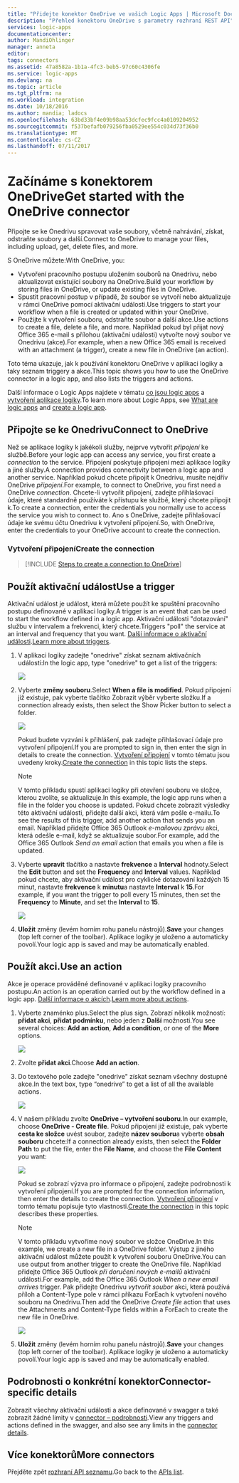 ```yaml
---
title: "Přidejte konektor OneDrive ve vašich Logic Apps | Microsoft Docs"
description: "Přehled konektoru OneDrive s parametry rozhraní REST API"
services: logic-apps
documentationcenter: 
author: MandiOhlinger
manager: anneta
editor: 
tags: connectors
ms.assetid: 47a8582a-1b1a-4fc3-beb5-97c60c4306fe
ms.service: logic-apps
ms.devlang: na
ms.topic: article
ms.tgt_pltfrm: na
ms.workload: integration
ms.date: 10/18/2016
ms.author: mandia; ladocs
ms.openlocfilehash: 63bd33bf4e09b98aa53dcfec9fcc4a0109204952
ms.sourcegitcommit: f537befafb079256fba0529ee554c034d73f36b0
ms.translationtype: MT
ms.contentlocale: cs-CZ
ms.lasthandoff: 07/11/2017
---
```

# <a name="get-started-with-the-onedrive-connector"></a><span data-ttu-id="2684c-103">Začínáme s konektorem OneDrive</span><span class="sxs-lookup"><span data-stu-id="2684c-103">Get started with the OneDrive connector</span></span>
<span data-ttu-id="2684c-104">Připojte se ke Onedrivu spravovat vaše soubory, včetně nahrávání, získat, odstraňte soubory a další.</span><span class="sxs-lookup"><span data-stu-id="2684c-104">Connect to OneDrive to manage your files, including upload, get, delete files, and more.</span></span> 

<span data-ttu-id="2684c-105">S OneDrive můžete:</span><span class="sxs-lookup"><span data-stu-id="2684c-105">With OneDrive, you:</span></span> 

* <span data-ttu-id="2684c-106">Vytvoření pracovního postupu uložením souborů na Onedrivu, nebo aktualizovat existující soubory na OneDrive.</span><span class="sxs-lookup"><span data-stu-id="2684c-106">Build your workflow by storing files in OneDrive, or update existing files in OneDrive.</span></span> 
* <span data-ttu-id="2684c-107">Spustit pracovní postup v případě, že soubor se vytvoří nebo aktualizuje v rámci OneDrive pomocí aktivační události.</span><span class="sxs-lookup"><span data-stu-id="2684c-107">Use triggers to start your workflow when a file is created or updated within your OneDrive.</span></span>
* <span data-ttu-id="2684c-108">Použijte k vytvoření souboru, odstraňte soubor a další akce.</span><span class="sxs-lookup"><span data-stu-id="2684c-108">Use actions to create a file, delete a file, and more.</span></span> <span data-ttu-id="2684c-109">Například pokud byl přijat nový Office 365 e-mail s přílohou (aktivační události) vytvořte nový soubor ve Onedrivu (akce).</span><span class="sxs-lookup"><span data-stu-id="2684c-109">For example, when a new Office 365 email is received with an attachment (a trigger), create a new file in OneDrive (an action).</span></span>

<span data-ttu-id="2684c-110">Toto téma ukazuje, jak k používání konektoru OneDrive v aplikaci logiky a taky seznam triggery a akce.</span><span class="sxs-lookup"><span data-stu-id="2684c-110">This topic shows you how to use the OneDrive connector in a logic app, and also lists the triggers and actions.</span></span>

<span data-ttu-id="2684c-111">Další informace o Logic Apps najdete v tématu [co jsou logic apps](../logic-apps/logic-apps-what-are-logic-apps.md) a [vytvoření aplikace logiky](../logic-apps/logic-apps-create-a-logic-app.md).</span><span class="sxs-lookup"><span data-stu-id="2684c-111">To learn more about Logic Apps, see [What are logic apps](../logic-apps/logic-apps-what-are-logic-apps.md) and [create a logic app](../logic-apps/logic-apps-create-a-logic-app.md).</span></span>

## <a name="connect-to-onedrive"></a><span data-ttu-id="2684c-112">Připojte se ke Onedrivu</span><span class="sxs-lookup"><span data-stu-id="2684c-112">Connect to OneDrive</span></span>
<span data-ttu-id="2684c-113">Než se aplikace logiky k jakékoli služby, nejprve vytvořit *připojení* ke službě.</span><span class="sxs-lookup"><span data-stu-id="2684c-113">Before your logic app can access any service, you first create a *connection* to the service.</span></span> <span data-ttu-id="2684c-114">Připojení poskytuje připojení mezi aplikace logiky a jiné služby.</span><span class="sxs-lookup"><span data-stu-id="2684c-114">A connection provides connectivity between a logic app and another service.</span></span> <span data-ttu-id="2684c-115">Například pokud chcete připojit k Onedrivu, musíte nejdřív OneDrive *připojení*.</span><span class="sxs-lookup"><span data-stu-id="2684c-115">For example, to connect to OneDrive, you first need a OneDrive *connection*.</span></span> <span data-ttu-id="2684c-116">Chcete-li vytvořit připojení, zadejte přihlašovací údaje, které standardně používáte k přístupu ke službě, který chcete připojit k.</span><span class="sxs-lookup"><span data-stu-id="2684c-116">To create a connection, enter the credentials you normally use to access the service you wish to connect to.</span></span> <span data-ttu-id="2684c-117">Ano s OneDrive, zadejte přihlašovací údaje ke svému účtu Onedrivu k vytvoření připojení.</span><span class="sxs-lookup"><span data-stu-id="2684c-117">So, with OneDrive, enter the credentials to your OneDrive account  to create the connection.</span></span>

### <a name="create-the-connection"></a><span data-ttu-id="2684c-118">Vytvoření připojení</span><span class="sxs-lookup"><span data-stu-id="2684c-118">Create the connection</span></span>
> [!INCLUDE [Steps to create a connection to OneDrive](../../includes/connectors-create-api-onedrive.md)]
> 
> 

## <a name="use-a-trigger"></a><span data-ttu-id="2684c-119">Použít aktivační událost</span><span class="sxs-lookup"><span data-stu-id="2684c-119">Use a trigger</span></span>
<span data-ttu-id="2684c-120">Aktivační událost je událost, která můžete použít ke spuštění pracovního postupu definované v aplikaci logiky.</span><span class="sxs-lookup"><span data-stu-id="2684c-120">A trigger is an event that can be used to start the workflow defined in a logic app.</span></span> <span data-ttu-id="2684c-121">Aktivační události "dotazování" službu v intervalem a frekvenci, který chcete.</span><span class="sxs-lookup"><span data-stu-id="2684c-121">Triggers "poll" the service at an interval and frequency that you want.</span></span> <span data-ttu-id="2684c-122">[Další informace o aktivační události](../logic-apps/logic-apps-what-are-logic-apps.md#logic-app-concepts).</span><span class="sxs-lookup"><span data-stu-id="2684c-122">[Learn more about triggers](../logic-apps/logic-apps-what-are-logic-apps.md#logic-app-concepts).</span></span>

1. <span data-ttu-id="2684c-123">V aplikaci logiky zadejte "onedrive" získat seznam aktivačních událostí:</span><span class="sxs-lookup"><span data-stu-id="2684c-123">In the logic app, type "onedrive" to get a list of the triggers:</span></span>  
   
    ![](./media/connectors-create-api-onedrive/onedrive-1.png)
2. <span data-ttu-id="2684c-124">Vyberte **změny souboru**.</span><span class="sxs-lookup"><span data-stu-id="2684c-124">Select **When a file is modified**.</span></span> <span data-ttu-id="2684c-125">Pokud připojení již existuje, pak vyberte tlačítko Zobrazit výběr vyberte složku.</span><span class="sxs-lookup"><span data-stu-id="2684c-125">If a connection already exists, then select the Show Picker button to select a folder.</span></span>
   
    ![](./media/connectors-create-api-onedrive/sample-folder.png)
   
    <span data-ttu-id="2684c-126">Pokud budete vyzváni k přihlášení, pak zadejte přihlašovací údaje pro vytvoření připojení.</span><span class="sxs-lookup"><span data-stu-id="2684c-126">If you are prompted to sign in, then enter the sign in details to create the connection.</span></span> <span data-ttu-id="2684c-127">[Vytvoření připojení](connectors-create-api-onedrive.md#create-the-connection) v tomto tématu jsou uvedeny kroky.</span><span class="sxs-lookup"><span data-stu-id="2684c-127">[Create the connection](connectors-create-api-onedrive.md#create-the-connection) in this topic lists the steps.</span></span> 
   
   > [!NOTE]
   > <span data-ttu-id="2684c-128">V tomto příkladu spustí aplikaci logiky při otevření souboru ve složce, kterou zvolíte, se aktualizuje.</span><span class="sxs-lookup"><span data-stu-id="2684c-128">In this example, the logic app runs when a file in the folder you choose is updated.</span></span> <span data-ttu-id="2684c-129">Pokud chcete zobrazit výsledky této aktivační události, přidejte další akci, která vám pošle e-mailu.</span><span class="sxs-lookup"><span data-stu-id="2684c-129">To see the results of this trigger, add another action that sends you an email.</span></span> <span data-ttu-id="2684c-130">Například přidejte Office 365 Outlook *e-mailovou zprávu* akci, která odešle e-mail, když se aktualizuje soubor.</span><span class="sxs-lookup"><span data-stu-id="2684c-130">For example, add the Office 365 Outlook *Send an email* action that emails you when a file is updated.</span></span> 

3. <span data-ttu-id="2684c-131">Vyberte **upravit** tlačítko a nastavte **frekvence** a **Interval** hodnoty.</span><span class="sxs-lookup"><span data-stu-id="2684c-131">Select the **Edit** button and set the **Frequency** and **Interval** values.</span></span> <span data-ttu-id="2684c-132">Například pokud chcete, aby aktivační událost pro cyklické dotazování každých 15 minut, nastavte **frekvence** k **minutu**a nastavte **Interval** k **15**.</span><span class="sxs-lookup"><span data-stu-id="2684c-132">For example, if you want the trigger to poll every 15 minutes, then set the **Frequency** to **Minute**, and set the **Interval** to **15**.</span></span> 
   
    ![](./media/connectors-create-api-onedrive/trigger-properties.png)
4. <span data-ttu-id="2684c-133">**Uložit** změny (levém horním rohu panelu nástrojů).</span><span class="sxs-lookup"><span data-stu-id="2684c-133">**Save** your changes (top left corner of the toolbar).</span></span> <span data-ttu-id="2684c-134">Aplikace logiky je uloženo a automaticky povolí.</span><span class="sxs-lookup"><span data-stu-id="2684c-134">Your logic app is saved and may be automatically enabled.</span></span>

## <a name="use-an-action"></a><span data-ttu-id="2684c-135">Použít akci.</span><span class="sxs-lookup"><span data-stu-id="2684c-135">Use an action</span></span>
<span data-ttu-id="2684c-136">Akce je operace prováděné definované v aplikaci logiky pracovního postupu.</span><span class="sxs-lookup"><span data-stu-id="2684c-136">An action is an operation carried out by the workflow defined in a logic app.</span></span> <span data-ttu-id="2684c-137">[Další informace o akcích](../logic-apps/logic-apps-what-are-logic-apps.md#logic-app-concepts).</span><span class="sxs-lookup"><span data-stu-id="2684c-137">[Learn more about actions](../logic-apps/logic-apps-what-are-logic-apps.md#logic-app-concepts).</span></span>

1. <span data-ttu-id="2684c-138">Vyberte znaménko plus.</span><span class="sxs-lookup"><span data-stu-id="2684c-138">Select the plus sign.</span></span> <span data-ttu-id="2684c-139">Zobrazí několik možností: **přidat akci**, **přidat podmínku**, nebo jeden z **Další** možnosti.</span><span class="sxs-lookup"><span data-stu-id="2684c-139">You see several choices: **Add an action**, **Add a condition**, or one of the **More** options.</span></span>
   
    ![](./media/connectors-create-api-onedrive/add-action.png)
2. <span data-ttu-id="2684c-140">Zvolte **přidat akci**.</span><span class="sxs-lookup"><span data-stu-id="2684c-140">Choose **Add an action**.</span></span>
3. <span data-ttu-id="2684c-141">Do textového pole zadejte "onedrive" získat seznam všechny dostupné akce.</span><span class="sxs-lookup"><span data-stu-id="2684c-141">In the text box, type “onedrive” to get a list of all the available actions.</span></span>
   
    ![](./media/connectors-create-api-onedrive/onedrive-actions.png) 
4. <span data-ttu-id="2684c-142">V našem příkladu zvolte **OneDrive – vytvoření souboru**.</span><span class="sxs-lookup"><span data-stu-id="2684c-142">In our example, choose **OneDrive - Create file**.</span></span> <span data-ttu-id="2684c-143">Pokud připojení již existuje, pak vyberte **cesta ke složce** uvést soubor, zadejte **název souboru**a vyberte **obsah souboru** chcete:</span><span class="sxs-lookup"><span data-stu-id="2684c-143">If a connection already exists, then select the **Folder Path** to put the file, enter the **File Name**, and choose the **File Content** you want:</span></span>  
   
    ![](./media/connectors-create-api-onedrive/sample-action.png)
   
    <span data-ttu-id="2684c-144">Pokud se zobrazí výzva pro informace o připojení, zadejte podrobnosti k vytvoření připojení.</span><span class="sxs-lookup"><span data-stu-id="2684c-144">If you are prompted for the connection information, then enter the details to create the connection.</span></span> <span data-ttu-id="2684c-145">[Vytvoření připojení](connectors-create-api-onedrive.md#create-the-connection) v tomto tématu popisuje tyto vlastnosti.</span><span class="sxs-lookup"><span data-stu-id="2684c-145">[Create the connection](connectors-create-api-onedrive.md#create-the-connection) in this topic describes these properties.</span></span> 
   
   > [!NOTE]
   > <span data-ttu-id="2684c-146">V tomto příkladu vytvoříme nový soubor ve složce OneDrive.</span><span class="sxs-lookup"><span data-stu-id="2684c-146">In this example, we create a new file in a OneDrive folder.</span></span> <span data-ttu-id="2684c-147">Výstup z jiného aktivační událost můžete použít k vytvoření souboru OneDrive.</span><span class="sxs-lookup"><span data-stu-id="2684c-147">You can use output from another trigger to create the OneDrive file.</span></span> <span data-ttu-id="2684c-148">Například přidejte Office 365 Outlook *při doručení nových e-mailů* aktivační události.</span><span class="sxs-lookup"><span data-stu-id="2684c-148">For example, add the Office 365 Outlook *When a new email arrives* trigger.</span></span> <span data-ttu-id="2684c-149">Pak přidejte Onedrivu *vytvořit soubor* akci, která používá příloh a Content-Type pole v rámci příkazu ForEach k vytvoření nového souboru na Onedrivu.</span><span class="sxs-lookup"><span data-stu-id="2684c-149">Then add the OneDrive *Create file* action that uses the Attachments and Content-Type fields within a ForEach to create the new file in OneDrive.</span></span> 
   > 
   > ![](./media/connectors-create-api-onedrive/foreach-action.png)

5. <span data-ttu-id="2684c-150">**Uložit** změny (levém horním rohu panelu nástrojů).</span><span class="sxs-lookup"><span data-stu-id="2684c-150">**Save** your changes (top left corner of the toolbar).</span></span> <span data-ttu-id="2684c-151">Aplikace logiky je uloženo a automaticky povolí.</span><span class="sxs-lookup"><span data-stu-id="2684c-151">Your logic app is saved and may be automatically enabled.</span></span>


## <a name="connector-specific-details"></a><span data-ttu-id="2684c-152">Podrobnosti o konkrétní konektor</span><span class="sxs-lookup"><span data-stu-id="2684c-152">Connector-specific details</span></span>

<span data-ttu-id="2684c-153">Zobrazit všechny aktivační události a akce definované v swagger a také zobrazit žádné limity v [connector – podrobnosti](/connectors/onedriveconnector/).</span><span class="sxs-lookup"><span data-stu-id="2684c-153">View any triggers and actions defined in the swagger, and also see any limits in the [connector details](/connectors/onedriveconnector/).</span></span>

## <a name="more-connectors"></a><span data-ttu-id="2684c-154">Více konektorů</span><span class="sxs-lookup"><span data-stu-id="2684c-154">More connectors</span></span>
<span data-ttu-id="2684c-155">Přejděte zpět [rozhraní API seznamu](apis-list.md).</span><span class="sxs-lookup"><span data-stu-id="2684c-155">Go back to the [APIs list](apis-list.md).</span></span>